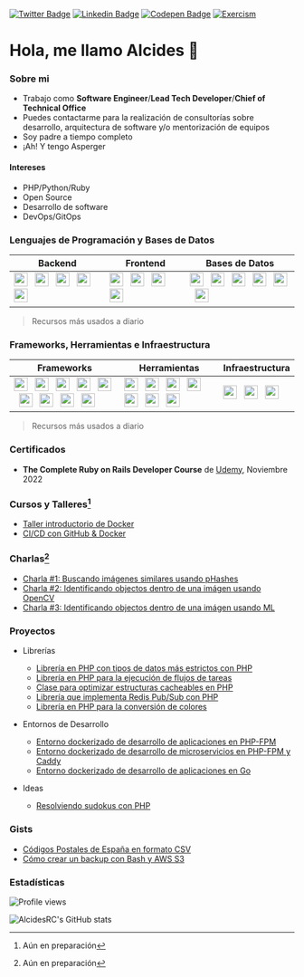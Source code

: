 [![Twitter Badge](https://img.shields.io/badge/-@AlcidesRC-1ca0f1?style=flat-square&labelColor=1ca0f1&logo=twitter&logoColor=white&link=https://twitter.com/alcidesrc)](https://twitter.com/alcidesrc) [![Linkedin Badge](https://img.shields.io/badge/-AlcidesRC-blue?style=flat-square&logo=Linkedin&logoColor=white&link=https://www.linkedin.com/in/alcidesrc/)](https://www.linkedin.com/in/alcidesrc/) [![Codepen Badge](https://img.shields.io/badge/-AlcidesRC-black?style=flat-square&logo=Codepen&logoColor=white&link=https://codepen.io/alcidesrc/)](https://codepen.io/alcidesrc/) [![Exercism](https://img.shields.io/badge/-AlcidesRC-purple?style=flat-square&logo=Exercism&logoColor=white&link=https://exercism.org/profiles/AlcidesRC/)](https://exercism.org/profiles/AlcidesRC)


# Hola, me llamo Alcides 👋

### Sobre mi

- Trabajo como **Software Engineer**/**Lead Tech Developer**/**Chief of Technical Office** 
- Puedes contactarme para la realización de consultorías sobre desarrollo, arquitectura de software y/o mentorización de equipos
- Soy padre a tiempo completo
- ¡Ah! Y tengo Asperger

#### Intereses

- PHP/Python/Ruby
- Open Source
- Desarrollo de software
- DevOps/GitOps

### Lenguajes de Programación y Bases de Datos

<table>
  <thead>
    <tr>
      <th>Backend</th>
      <th>Frontend</th>
      <th>Bases de Datos</th>
    </tr>
  </thead>
  <tbody>
    <tr>
      <td>
        <img height="24" width="24" src="https://cdnjs.cloudflare.com/ajax/libs/simple-icons/6.8.0/gnubash.svg" /> &nbsp;
        <img height="24" width="24" src="https://cdnjs.cloudflare.com/ajax/libs/simple-icons/6.8.0/php.svg" /> &nbsp;
        <img height="24" width="24" src="https://cdnjs.cloudflare.com/ajax/libs/simple-icons/6.8.0/python.svg" /> &nbsp;
        <img height="24" width="24" src="https://cdnjs.cloudflare.com/ajax/libs/simple-icons/6.8.0/ruby.svg" /> &nbsp;
        <img height="24" width="24" src="https://cdnjs.cloudflare.com/ajax/libs/simple-icons/6.8.0/go.svg" /> &nbsp;
      </td>
      <td>
        <img height="24" width="24" src="https://cdnjs.cloudflare.com/ajax/libs/simple-icons/6.8.0/javascript.svg" /> &nbsp; 
        <img height="24" width="24" src="https://cdnjs.cloudflare.com/ajax/libs/simple-icons/6.8.0/vuedotjs.svg" /> &nbsp; 
        <img height="24" width="24" src="https://cdnjs.cloudflare.com/ajax/libs/simple-icons/6.8.0/angular.svg" /> &nbsp; 
        <img height="24" width="24" src="https://cdnjs.cloudflare.com/ajax/libs/simple-icons/6.8.0/lit.svg" /> &nbsp; 
      </td>
      <td>
        <img height="24" width="24" src="https://cdnjs.cloudflare.com/ajax/libs/simple-icons/6.8.0/mysql.svg" /> &nbsp; 
        <img height="24" width="24" src="https://cdnjs.cloudflare.com/ajax/libs/simple-icons/6.8.0/postgresql.svg" /> &nbsp; 
        <img height="24" width="24" src="https://cdnjs.cloudflare.com/ajax/libs/simple-icons/6.8.0/sqlite.svg" /> &nbsp; 
        <img height="24" width="24" src="https://cdnjs.cloudflare.com/ajax/libs/simple-icons/6.8.0/elasticsearch.svg" /> &nbsp; 
        <img height="24" width="24" src="https://cdnjs.cloudflare.com/ajax/libs/simple-icons/6.8.0/redis.svg" /> &nbsp; 
        <img height="24" width="24" src="https://cdnjs.cloudflare.com/ajax/libs/simple-icons/6.8.0/mongodb.svg" /> &nbsp;
      </td>
    </tr>
  </tbody>
</table>

> Recursos más usados a diario

### Frameworks, Herramientas e Infraestructura

<table>
  <thead>
    <tr>
      <th>Frameworks</th>
      <th>Herramientas</th>
      <th>Infraestructura</th>
    </tr>
  </thead>
  <tbody>
    <tr>
      <td>
        <img height="24" width="24" src="https://cdnjs.cloudflare.com/ajax/libs/simple-icons/6.8.0/laravel.svg" /> &nbsp; 
        <img height="24" width="24" src="https://cdnjs.cloudflare.com/ajax/libs/simple-icons/6.8.0/symfony.svg" /> &nbsp; 
        <img height="24" width="24" src="https://cdnjs.cloudflare.com/ajax/libs/simple-icons/6.8.0/codeigniter.svg" /> &nbsp; 
        <img height="24" width="24" src="https://cdnjs.cloudflare.com/ajax/libs/simple-icons/6.8.0/cakephp.svg" /> &nbsp; 
        <img height="24" width="24" src="https://cdnjs.cloudflare.com/ajax/libs/simple-icons/6.8.0/django.svg" /> &nbsp; 
        <img height="24" width="24" src="https://cdnjs.cloudflare.com/ajax/libs/simple-icons/6.8.0/fastapi.svg" /> &nbsp; 
        <img height="24" width="24" src="https://cdnjs.cloudflare.com/ajax/libs/simple-icons/6.8.0/rubyonrails.svg" /> &nbsp; 
        <img height="24" width="24" src="https://cdnjs.cloudflare.com/ajax/libs/simple-icons/6.8.0/rubysinatra.svg" /> &nbsp; 
        <img height="24" width="24" src="https://cdnjs.cloudflare.com/ajax/libs/simple-icons/6.8.0/socketdotio.svg" /> &nbsp; 
      </td>
      <td>
        <img height="24" width="24" src="https://cdnjs.cloudflare.com/ajax/libs/simple-icons/6.8.0/git.svg" /> &nbsp;
        <img height="24" width="24" src="https://cdnjs.cloudflare.com/ajax/libs/simple-icons/6.8.0/github.svg" /> &nbsp; 
        <img height="24" width="24" src="https://cdnjs.cloudflare.com/ajax/libs/simple-icons/6.8.0/swagger.svg" /> &nbsp;  
        <img height="24" width="24" src="https://cdnjs.cloudflare.com/ajax/libs/simple-icons/6.8.0/postman.svg" /> &nbsp;
        <img height="24" width="24" src="https://cdnjs.cloudflare.com/ajax/libs/simple-icons/6.8.0/opencv.svg" /> &nbsp; 
        <img height="24" width="24" src="https://cdnjs.cloudflare.com/ajax/libs/simple-icons/6.8.0/tensorflow.svg" /> &nbsp;
        <img height="24" width="24" src="https://cdnjs.cloudflare.com/ajax/libs/simple-icons/6.8.0/rabbitmq.svg" /> &nbsp;
      </td>
      <td>
        <img height="24" width="24" src="https://cdnjs.cloudflare.com/ajax/libs/simple-icons/6.8.0/docker.svg" /> &nbsp; 
        <img height="24" width="24" src="https://cdnjs.cloudflare.com/ajax/libs/simple-icons/6.8.0/amazonaws.svg" /> &nbsp; 
        <img height="24" width="24" src="https://cdnjs.cloudflare.com/ajax/libs/simple-icons/6.8.0/nginx.svg" /> &nbsp; 
      </td>
    </tr>
  </tbody>
</table>

> Recursos más usados a diario

### Certificados

- **The Complete Ruby on Rails Developer Course** de [Udemy](https://www.udemy.com/course/the-complete-ruby-on-rails-developer-course/), Noviembre 2022 

### Cursos y Talleres[^1]

- [Taller introductorio de Docker](https://gist.github.com/AlcidesRC/9e8997635d2b74f790e72b667c2cfa40)
- [CI/CD con GitHub & Docker](https://github.com/AlcidesRC/ci-cd-github-docker)

[^1]: Aún en preparación

### Charlas[^1]

- [Charla #1: Buscando imágenes similares usando pHashes](https://github.com/AlcidesRC/cv-searching-similar-images)
- [Charla #2: Identificando objectos dentro de una imágen usando OpenCV](https://github.com/AlcidesRC/cv-identifying-objects-in-images-with-opencv)
- [Charla #3: Identificando objectos dentro de una imágen usando ML](https://github.com/AlcidesRC/cv-identifying-objects-in-images-with-ml)

[^1]: Aún en preparación

### Proyectos

- Librerías
  - [Librería en PHP con tipos de datos más estrictos con PHP](https://github.com/fonil/severe)
  - [Librería en PHP para la ejecución de flujos de tareas](https://github.com/fonil/sequence)
  - [Clase para optimizar estructuras cacheables en PHP](https://github.com/fonil/cache)
  - [Librería que implementa Redis Pub/Sub con PHP](https://github.com/alcidesrc/php-redis-pubsub)
  - [Librería en PHP para la conversión de colores](https://github.com/fonil/coloreeze)
  
- Entornos de Desarrollo
  - [Entorno dockerizado de desarrollo de aplicaciones en PHP-FPM](https://github.com/fonil/dockerized-php)
  - [Entorno dockerizado de desarrollo de microservicios en PHP-FPM y Caddy](https://github.com/fonil/microservice-caddy-phpfpm)
  - [Entorno dockerizado de desarrollo de aplicaciones en Go](https://github.com/fonil/dockerized-go)
- Ideas
  - [Resolviendo sudokus con PHP](https://github.com/alcidesrc/sudoku-solver-in-php)
  
### Gists

- [Códigos Postales de España en formato CSV](https://gist.github.com/AlcidesRC/14f80f7842acc91e14c11dc22b52d177)
- [Cómo crear un backup con Bash y AWS S3](https://gist.github.com/AlcidesRC/4d3542c20743d3df8c87d45f510c8ec4)

### Estadísticas

![Profile views](https://komarev.com/ghpvc/?username=alcidesrc&color=blue)

![AlcidesRC's GitHub stats](https://github-readme-stats.vercel.app/api?username=alcidesrc&show_icons=true)
